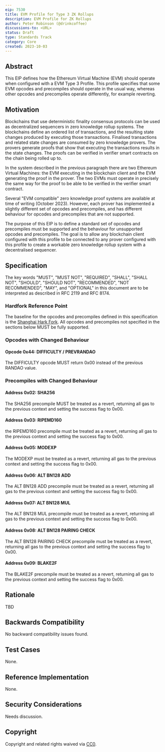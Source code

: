 ```yaml
---
eip: 7530
title: EVM Profile for Type 3 ZK Rollups
description: EVM Profile for ZK Rollups
author: Peter Robinson (@drinkcoffee)
discussions-to: <URL>
status: Draft
type: Standards Track
category: Core
created: 2023-10-03
---
```



## Abstract

This EIP defines how the Ethereum Virtual Machine (EVM) should operate when configured with a EVM Type 3 Profile. This profile specifies that some EVM opcodes and precompiles should operate in the usual way, whereas other opcodes and precompiles operate differently, for example reverting. 

## Motivation
Blockchains that use deterministic finality consensus protocols can be used as decentralized sequencers in zero knowledge rollup systems. The blockchains define an ordered list of transactions, and the resulting state changes produced by executing those transactions. Finalised transactions and related state changes are consumed by zero knowledge provers. The provers generate proofs that show that executing the transactions results in the state changes. The proofs can be verified in verifier smart contracts on the chain being rolled up to.

In the system described in the previous paragraph there are two Ethereum Virtual Machines: the EVM executing in the blockchain client and the EVM generating the proof in the prover. The two EVMs must operate in precisely the same way for the proof to be able to be verified in the verifier smart contract.

Several "EVM compatible" zero knowledge proof systems are available at time of writing (October 2023). However, each prover has implemented a slightly different set of opcodes and precompiles, and has different behaviour for opcodes and precompiles that are not supported. 

The purpose of this EIP is to define a standard set of opcodes and precompiles must be supported and the behaviour for unsupported opcodes and precompiles. The goal is to allow any blockchain client configured with this profile to be connected to any prover configured with this profile to create a workable zero knowledge rollup system with a decentralised sequencer.



## Specification

The key words "MUST", "MUST NOT", "REQUIRED", "SHALL", "SHALL NOT", "SHOULD", "SHOULD NOT", "RECOMMENDED", "NOT RECOMMENDED", "MAY", and "OPTIONAL" in this document are to be interpreted as described in RFC 2119 and RFC 8174.

### Hardfork Reference Point
The baseline for the opcodes and precompiles defined in this specification is the [Shanghai Hark Fork](https://github.com/ethereum/execution-specs/blob/8b8c7c1a7437510f614272392275855de26209d3/network-upgrades/mainnet-upgrades/shanghai.md). All opcodes and precompiles not specified in the sections below MUST be fully supported.

### Opcodes with Changed Behaviour

#### Opcode 0x44: DIFFICULTY / PREVRANDAO
The DIFFICULTY opcode MUST return 0x00 instead of the previous RANDAO value.

### Precompiles with Changed Behaviour

#### Address 0x02: SHA256
The SHA256 precompile MUST be treated as a revert, returning all gas to the previous context and setting the success flag to 0x00.

#### Address 0x03: RIPEMD160
the RIPEMD160 precompile must be treated as a revert, returning all gas to the previous context and setting the success flag to 0x00.

#### Address 0x05: MODEXP
The MODEXP must be treated as a revert, returning all gas to the previous context and setting the success flag to 0x00.

#### Address 0x06: ALT BN128 ADD
The ALT BN128 ADD precompile must be treated as a revert, returning all gas to the previous context and setting the success flag to 0x00.

#### Address 0x07: ALT BN128 MUL
The ALT BN128 MUL precompile must be treated as a revert, returning all gas to the previous context and setting the success flag to 0x00.

#### Address 0x08: ALT BN128 PAIRING CHECK
The ALT BN128 PAIRING CHECK precompile must be treated as a revert, returning all gas to the previous context and setting the success flag to 0x00.

#### Address 0x09: BLAKE2F
The BLAKE2F precompile must be treated as a revert, returning all gas to the previous context and setting the success flag to 0x00.


## Rationale
TBD

## Backwards Compatibility
No backward compatibility issues found.

## Test Cases
None.

## Reference Implementation
None.


## Security Considerations

Needs discussion.

## Copyright

Copyright and related rights waived via [CC0](../LICENSE.md).
